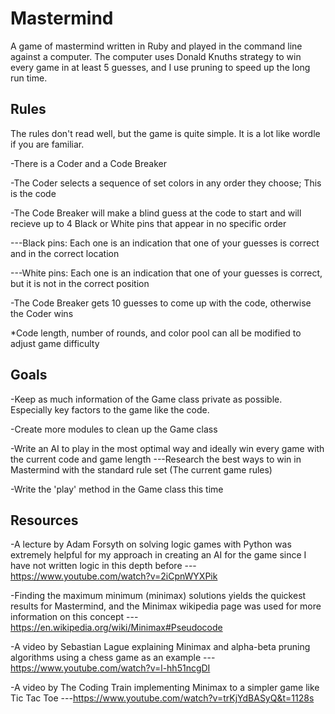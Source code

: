 # Mastermind
A game of mastermind written in Ruby and played in the command line against a computer. The computer uses Donald Knuths strategy to win every game in at least 5 guesses, and I use pruning to speed up the long run time.
## Rules
The rules don't read well, but the game is quite simple. It is a lot like wordle if you are familiar.

-There is a Coder and a Code Breaker

-The Coder selects a sequence of set colors in any order they choose; This is the code

-The Code Breaker will make a blind guess at the code to start and will recieve up to 4 Black or White pins that appear in no specific order

---Black pins: Each one is an indication that one of your guesses is correct and in the correct location

---White pins: Each one is an indication that one of your guesses is correct, but it is not in the correct position

-The Code Breaker gets 10 guesses to come up with the code, otherwise the Coder wins

*Code length, number of rounds, and color pool can all be modified to adjust game difficulty

## Goals
-Keep as much information of the Game class private as possible. Especially key factors to the game like the code.

-Create more modules to clean up the Game class

-Write an AI to play in the most optimal way and ideally win every game with the current code and game length
---Research the best ways to win in Mastermind with the standard rule set (The current game rules)

-Write the 'play' method in the Game class this time

## Resources
-A lecture by Adam Forsyth on solving logic games with Python was extremely helpful for my approach in creating an AI for the game since I have not written logic in this depth before
---https://www.youtube.com/watch?v=2iCpnWYXPik 

-Finding the maximum minimum (minimax) solutions yields the quickest results for Mastermind, and the Minimax wikipedia page was used for more information on this concept
---https://en.wikipedia.org/wiki/Minimax#Pseudocode

-A video by Sebastian Lague explaining Minimax and alpha-beta pruning algorithms using a chess game as an example
---https://www.youtube.com/watch?v=l-hh51ncgDI 

-A video by The Coding Train implementing Minimax to a simpler game like Tic Tac Toe
---https://www.youtube.com/watch?v=trKjYdBASyQ&t=1128s 